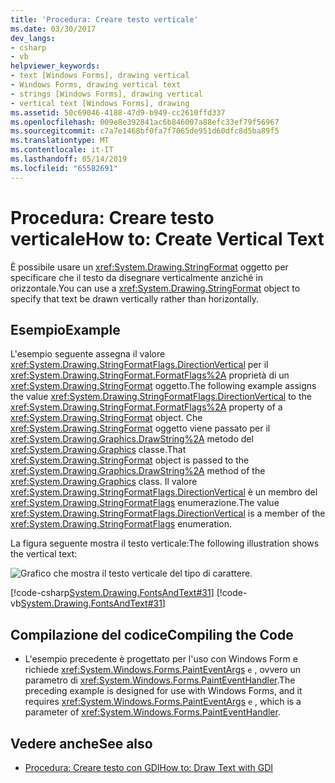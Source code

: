 ```yaml
---
title: 'Procedura: Creare testo verticale'
ms.date: 03/30/2017
dev_langs:
- csharp
- vb
helpviewer_keywords:
- text [Windows Forms], drawing vertical
- Windows Forms, drawing vertical text
- strings [Windows Forms], drawing vertical
- vertical text [Windows Forms], drawing
ms.assetid: 50c69046-4188-47d9-b949-cc2610ffd337
ms.openlocfilehash: 009e8e392841ac6b846007a88efc33ef79f56967
ms.sourcegitcommit: c7a7e1468bf0fa7f7065de951d60dfc8d5ba89f5
ms.translationtype: MT
ms.contentlocale: it-IT
ms.lasthandoff: 05/14/2019
ms.locfileid: "65582691"
---
```

# <a name="how-to-create-vertical-text"></a><span data-ttu-id="58c31-102">Procedura: Creare testo verticale</span><span class="sxs-lookup"><span data-stu-id="58c31-102">How to: Create Vertical Text</span></span>
<span data-ttu-id="58c31-103">È possibile usare un <xref:System.Drawing.StringFormat> oggetto per specificare che il testo da disegnare verticalmente anziché in orizzontale.</span><span class="sxs-lookup"><span data-stu-id="58c31-103">You can use a <xref:System.Drawing.StringFormat> object to specify that text be drawn vertically rather than horizontally.</span></span>  
  
## <a name="example"></a><span data-ttu-id="58c31-104">Esempio</span><span class="sxs-lookup"><span data-stu-id="58c31-104">Example</span></span>  
 <span data-ttu-id="58c31-105">L'esempio seguente assegna il valore <xref:System.Drawing.StringFormatFlags.DirectionVertical> per il <xref:System.Drawing.StringFormat.FormatFlags%2A> proprietà di un <xref:System.Drawing.StringFormat> oggetto.</span><span class="sxs-lookup"><span data-stu-id="58c31-105">The following example assigns the value <xref:System.Drawing.StringFormatFlags.DirectionVertical> to the <xref:System.Drawing.StringFormat.FormatFlags%2A> property of a <xref:System.Drawing.StringFormat> object.</span></span> <span data-ttu-id="58c31-106">Che <xref:System.Drawing.StringFormat> oggetto viene passato per il <xref:System.Drawing.Graphics.DrawString%2A> metodo del <xref:System.Drawing.Graphics> classe.</span><span class="sxs-lookup"><span data-stu-id="58c31-106">That <xref:System.Drawing.StringFormat> object is passed to the <xref:System.Drawing.Graphics.DrawString%2A> method of the <xref:System.Drawing.Graphics> class.</span></span> <span data-ttu-id="58c31-107">Il valore <xref:System.Drawing.StringFormatFlags.DirectionVertical> è un membro del <xref:System.Drawing.StringFormatFlags> enumerazione.</span><span class="sxs-lookup"><span data-stu-id="58c31-107">The value <xref:System.Drawing.StringFormatFlags.DirectionVertical> is a member of the <xref:System.Drawing.StringFormatFlags> enumeration.</span></span>  
  
 <span data-ttu-id="58c31-108">La figura seguente mostra il testo verticale:</span><span class="sxs-lookup"><span data-stu-id="58c31-108">The following illustration shows the vertical text:</span></span> 
  
 ![Grafico che mostra il testo verticale del tipo di carattere.](./media/how-to-create-vertical-text/vertical-font-text-graphic.png)  
  
 [!code-csharp[System.Drawing.FontsAndText#31](~/samples/snippets/csharp/VS_Snippets_Winforms/System.Drawing.FontsAndText/CS/Class1.cs#31)]
 [!code-vb[System.Drawing.FontsAndText#31](~/samples/snippets/visualbasic/VS_Snippets_Winforms/System.Drawing.FontsAndText/VB/Class1.vb#31)]  
  
## <a name="compiling-the-code"></a><span data-ttu-id="58c31-110">Compilazione del codice</span><span class="sxs-lookup"><span data-stu-id="58c31-110">Compiling the Code</span></span>  
  
- <span data-ttu-id="58c31-111">L'esempio precedente è progettato per l'uso con Windows Form e richiede <xref:System.Windows.Forms.PaintEventArgs> `e` , ovvero un parametro di <xref:System.Windows.Forms.PaintEventHandler>.</span><span class="sxs-lookup"><span data-stu-id="58c31-111">The preceding example is designed for use with Windows Forms, and it requires <xref:System.Windows.Forms.PaintEventArgs> `e` , which is a parameter of <xref:System.Windows.Forms.PaintEventHandler>.</span></span>  
  
## <a name="see-also"></a><span data-ttu-id="58c31-112">Vedere anche</span><span class="sxs-lookup"><span data-stu-id="58c31-112">See also</span></span>

- [<span data-ttu-id="58c31-113">Procedura: Creare testo con GDI</span><span class="sxs-lookup"><span data-stu-id="58c31-113">How to: Draw Text with GDI</span></span>](how-to-draw-text-with-gdi.md)
